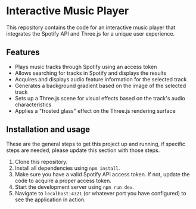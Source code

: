 # Interactive Music Player

This repository contains the code for an interactive music player that integrates the Spotify API and Three.js for a unique user experience.

## Features

- Plays music tracks through Spotify using an access token
- Allows searching for tracks in Spotify and displays the results
- Acquires and displays audio feature information for the selected track
- Generates a background gradient based on the image of the selected track
- Sets up a Three.js scene for visual effects based on the track's audio characteristics
- Applies a "frosted glass" effect on the Three.js rendering surface

## Installation and usage

These are the general steps to get this project up and running, if specific steps are needed, please update this section with those steps.

1. Clone this repository.
2. Install all dependencies using `npm install`.
3. Make sure you have a valid Spotify API access token. If not, update the code to acquire a proper access token.
4. Start the development server using `npm run dev`.
5. Navigate to `localhost:4321` (or whatever port you have configured) to see the application in action.
